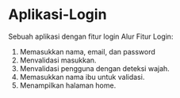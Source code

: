 # Aplikasi-Login
Sebuah aplikasi dengan fitur login
Alur Fitur Login:
1. Memasukkan nama, email, dan password
2. Menvalidasi masukkan.
3. Menvalidasi pengguna dengan deteksi wajah.
4. Memasukkan nama ibu untuk validasi.
5. Menampilkan halaman home.
